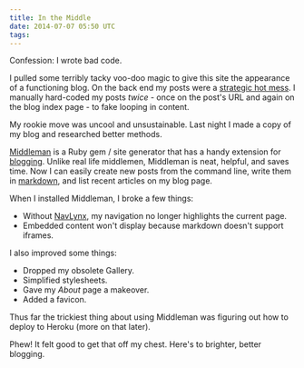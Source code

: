 ```yaml
---
title: In the Middle
date: 2014-07-07 05:50 UTC
tags:
---
```


Confession: I wrote bad code.

I pulled some terribly tacky voo-doo magic to give this site the appearance of a functioning blog. On the back end my posts were a [strategic hot mess](/img/strategichotmess.jpg). I manually hard-coded my posts _twice_ - once on the post's URL and again on the blog index page - to fake looping in content.

My rookie move was uncool and unsustainable. Last night I made a copy of my blog and researched better methods.

[Middleman](http://middlemanapp.com/) is a Ruby gem / site generator that has a handy extension for [blogging](http://middlemanapp.com/basics/blogging/). Unlike real life middlemen, Middleman is neat, helpful, and saves time. Now I can easily create new posts from the command line, write them in [markdown](http://whatismarkdown.com/), and list recent articles on my blog page.

When I installed Middleman, I broke a few things:

* Without [NavLynx](https://gist.github.com/greypants/3279194), my navigation no longer highlights the current page.  
* Embedded content won't display because markdown doesn't support iframes.

I also improved some things:

* Dropped my obsolete Gallery.
* Simplified stylesheets.
* Gave my *About* page a makeover.
* Added a favicon. <i class="fa fa-rebel"></i>

Thus far the trickiest thing about using Middleman was figuring out how to deploy to Heroku (more on that later).

Phew! It felt good to get that off my chest. Here's to brighter, better blogging. 

 